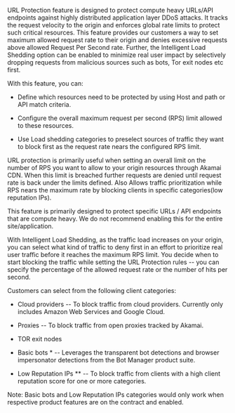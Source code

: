 URL Protection feature is designed to protect compute heavy URLs/API
endpoints against highly distributed application layer DDoS attacks. It
tracks the request velocity to the origin and enforces global rate
limits to protect such critical resources. This feature provides our
customers a way to set maximum allowed request rate to their origin and
denies excessive requests above allowed Request Per Second rate.
Further, the Intelligent Load Shedding option can be enabled to minimize
real user impact by selectively dropping requests from malicious sources
such as bots, Tor exit nodes etc first.

With this feature, you can:

- Define which resources need to be protected by using Host and path or
  API match criteria.

- Configure the overall maximum request per second (RPS) limit allowed
  to these resources.

- Use Load shedding categories to preselect sources of traffic they want
  to block first as the request rate nears the configured RPS limit.

URL protection is primarily useful when setting an overall limit on the
number of RPS you want to allow to your origin resources through Akamai
CDN. When this limit is breached further requests are denied until
request rate is back under the limits defined. Also Allows traffic
prioritization while RPS nears the maximum rate by blocking clients in
specific categories(low reputation IPs).

This feature is primarily designed to protect specific URLs / API
endpoints that are compute heavy. We do not recommend enabling this for
the entire site/application.

With Intelligent Load Shedding, as the traffic load increases on your
origin, you can select what kind of traffic to deny first in an effort
to prioritize real user traffic before it reaches the maximum RPS limit.
You decide when to start blocking the traffic while setting the URL
Protection rules -- you can specify the percentage of the allowed
request rate or the number of hits per second.

Customers can select from the following client categories:

- Cloud providers -- To block traffic from cloud providers. Currently
  only includes Amazon Web Services and Google Cloud.

- Proxies -- To block traffic from open proxies tracked by Akamai.

- TOR exit nodes

- Basic bots \* -- Leverages the transparent bot detections and browser
  impersonator detections from the Bot Manager product suite.

- Low Reputation IPs \*\* -- To block traffic from clients with a high
  client reputation score for one or more categories.

Note: Basic bots and Low Reputation IPs categories would only work when
respective product features are on the contract and enabled.
